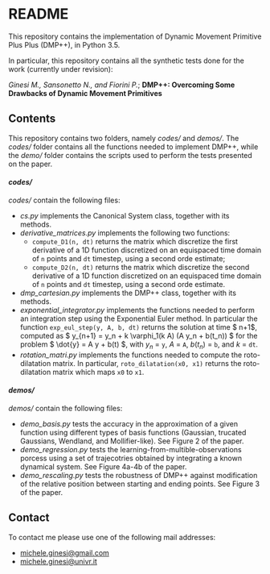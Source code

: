 # README #

This repository contains the implementation of Dynamic Movement Primitive Plus Plus (DMP++), in Python 3.5.

In particular, this repository contains all the synthetic tests done for the work (currently under revision):

_Ginesi M., Sansonetto N., and Fiorini P._; **DMP++: Overcoming Some Drawbacks of Dynamic Movement Primitives**

## Contents ##

This repository contains two folders, namely _codes/_ and _demos/_.
The _codes/_ folder contains all the functions needed to implement DMP++, while the _demo/_ folder contains the scripts used to perform the tests presented on the paper.

#### _codes/_ ####

_codes/_ contain the following files:
* _cs.py_ implements the Canonical System class, together with its methods.
* _derivative_matrices.py_ implements the following two functions:
  * `compute_D1(n, dt)` returns the matrix which discretize the first derivative of a 1D function discretized on an equispaced time domain of `n` points and `dt` timestep, using a second orde estimate;
  * `compute_D2(n, dt)` returns the matrix which discretize the second derivative of a 1D function discretized on an equispaced time domain of `n` points and `dt` timestep, using a second orde estimate.
* _dmp_cartesian.py_ implements the DMP++ class, together with its methods.
* _exponential_integrator.py_ implements the functions needed to perform an integration step using the Exponential Euler method. In particular the function `exp_eul_step(y, A, b, dt)` returns the solution at time $ n+1$, computed as $ y_{n+1} = y_n + k \varphi_1(k A) (A y_n + b(t_n)) $ for the problem $ \dot{y} = A y + b(t) $, with $y_n$ = `y`, $A$ = `A`, $b(t_n)$ = `b`, and $k$ = `dt`.
* _rotation_matri.py_ implements the functions needed to compute the roto-dilatation matrix. In particular, `roto_dilatation(x0, x1)` returns the roto-dilatation matrix which maps `x0` to `x1`.

#### _demos/_ ####

_demos/_ contain the following files:
* _demo_basis.py_ tests the accuracy in the approximation of a given function using different types of basis functions (Gaussian, trucated Gaussians, Wendland, and Mollifier-like). See Figure 2 of the paper.
* _demo_regression.py_ tests the learning-from-multible-observations porcess using a set of trajecotries obtained by integrating a known dynamical system. See Figure 4a-4b of the paper.
* _demo_rescaling.py_ tests the robustness of DMP++ against modification of the relative position between starting and ending points. See Figure 3 of the paper.

## Contact ##

To contact me please use one of the following mail addresses:

* michele.ginesi@gmail.com
* michele.ginesi@univr.it